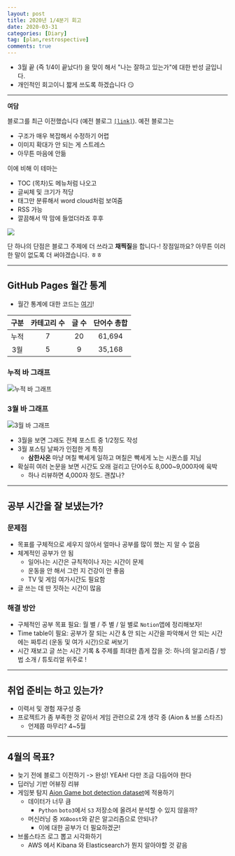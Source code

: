 ```yaml
---
layout: post
title: 2020년 1/4분기 회고
date: 2020-03-31
categories: [Diary]
tag: [plan,restrospective]
comments: true
---
```


* 3월 끝 (즉 1/4이 끝났다!) 을 맞이 해서 "나는 잘하고 있는가"에 대한 반성 글입니다. 
* 개인적인 회고이니 짧게 쓰도록 하겠습니다 :smirk:

---

**여담**

블로그를 최근 이전했습니다 (예전 블로그 [`[link]`](http://assaeunji.github.io/assaeunji.github.io-old)).
예전 블로그는  
  * 구조가 매우 복잡해서 수정하기 어렵
  * 이미지 확대가 안 되는 게 스트레스
  * 아무튼 마음에 안듦

이에 비해 이 테마는 
* TOC (목차)도 메뉴처럼 나오고
* 글씨체 및 크기가 적당 
* 태그만 분류해서 word cloud처럼 보여줌
* RSS 가능
* 깔끔해서 딱 맘에 들었더라죠 후후

![](../../images/blog-disadvantage.png)

단 하나의 단점은 블로그 주제에 더 쓰라고 **채찍질**을 합니다-!
장점일까요? 아무튼 이러한 말이 없도록 더 써야겠습니다. ㅎㅎ

---
## GitHub Pages 월간 통계

* 월간 통계에 대한 코드는 [여기](http://www.github.com/assaeunji/blog-stats)!

|구분| 카테고리 수  |  글 수 | 단어수 총합 |
|:---:|:---:|:---:|:---:|
|누적| 7 | 20 | 61,694|
|3월| 5  | 9  |35,168|

### 누적 바 그래프
![누적 바 그래프](../../images/blog-stat.png)

### 3월 바 그래프
![3월 바 그래프](../../images/mar-blog-stat.png)

* 3월을 보면 그래도 전체 포스트 중 1/2정도 작성
* 3월 포스팅 날짜가 인접한 게 특징
  * **삼한사온** 마냥 며칠 빡세게 일하고 며칠은 빡세게 노는 시퀀스를 지님
* 확실히 여러 논문을 보면 시간도 오래 걸리고 단어수도 8,000~9,000자에 육박 
  * 하나 리뷰하면 4,000자 정도. 괜찮나? 

---
## 공부 시간을 잘 보냈는가?

### 문제점

* 목표를 구체적으로 세우지 않아서 얼마나 공부를 많이 했는 지 알 수 없음
* 체계적인 공부가 안 됨
    - 일어나는 시간은 규칙적이나 자는 시간이 문제
    - 운동을 안 해서 그런 지 건강이 안 좋음
    - TV 및 게임 여가시간도 필요함
* 글 쓰는 데 딴 짓하는 시간이 많음

### 해결 방안

* 구체적인 공부 목표 필요: 월 별 / 주 별 / 일 별로 `Notion`앱에 정리해보자!
* Time table이 필요: 공부가 잘 되는 시간 & 안 되는 시간을 파악해서 안 되는 시간에는 짜투리 (운동 및 여가 시간)으로 써보기
* 시간 재보고 글 쓰는 시간 기록 & 주제를 최대한 좁게 잡을 것: 하나의 알고리즘 / 방법 소개 / 튜토리얼 위주로 !

---

## 취업 준비는 하고 있는가?

* 이력서 및 경험 재구성 중
* 프로젝트가 좀 부족한 것 같아서 게임 관련으로 2개 생각 중 (Aion & 브롤 스타즈)
  * 언제쯤 마무리? 4~5월


---

## 4월의 목표?

- 늦기 전에 블로그 이전하기 -> 완성! YEAH! 다만 조금 다듬어야 한다
- 딥러닝 기반 어뷰징 리뷰
- 게임봇 탐지 [Aion Game bot detection dataset](http://ocslab.hksecurity.net/Datasets/game-bot-detection)에 적용하기
  - 데이터가 너무 큼
    - `Python` `boto3`에서 `S3` 저장소에 올려서 분석할 수 있지 않을까?
  - 머신러닝 중 `XGBoost`와 같은 알고리즘으로 안되나?
    - 이에 대한 공부가 더 필요하겠군!
- 브롤스타즈 로그 뽑고 시각화하기
    - AWS 에서 Kibana 와 Elasticsearch가 뭔지 알아야할 것 같음
